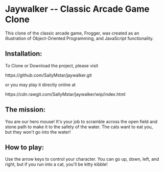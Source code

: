 <h1>Jaywalker -- Classic Arcade Game Clone</h1>

This clone of the classic arcade game, Frogger, was created
as an illustration of Object-Oriented Programming, and JavaScript functionality.

<h2>Installation:</h2>
To Clone or Download the project, please visit <p>https://github.com/SallyMstar/jaywalker.git</p>
or you may play it directly online at
<p>https://cdn.rawgit.com/SallyMstar/jaywalker/wip/index.html</p>

<h2>The mission:</h2>
     You are our hero mouse!  It's your job to scramble across the open field and stone path to make it to the safety of the water.  The cats want to eat you, but they won't go into the water!

<h2>How to play:</h2>
     Use the arrow keys to control your character.  You can go up, down, left, and right, but if you run into a cat, you'll be kitty kibble!
